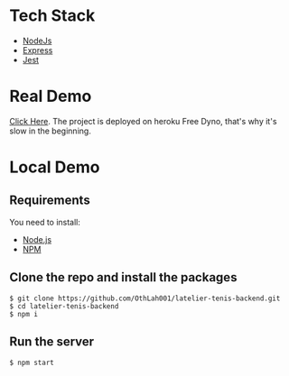 # Tech Stack
* [NodeJs](https://nodejs.org/)
* [Express](https://expressjs.com/)
* [Jest](https://jestjs.io/)


# Real Demo

[Click Here](v).
The project is deployed on heroku Free Dyno, that's why it's slow in the beginning.

# Local Demo

## Requirements

You need to install:
* [Node.js](https://nodejs.org/)
* [NPM](https://npmjs.org/)

## Clone the repo and install the packages

    $ git clone https://github.com/OthLah001/latelier-tenis-backend.git
    $ cd latelier-tenis-backend
    $ npm i

## Run the server

    $ npm start
